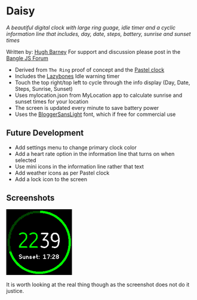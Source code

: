 # Daisy

  *A beautiful digital clock with large ring guage, idle timer and a
   cyclic information line that includes, day, date, steps, battery,
   sunrise and sunset times*

Written by: [Hugh Barney](https://github.com/hughbarney) For support
and discussion please post in the [Bangle JS
Forum](http://forum.espruino.com/microcosms/1424/)

* Derived from `The Ring` proof of concept and the [Pastel clock](https://banglejs.com/apps/?q=pastel)
* Includes the [Lazybones](https://banglejs.com/apps/?q=lazybones) Idle warning timer
* Touch the top right/top left to cycle through the info display (Day, Date, Steps, Sunrise, Sunset)
* Uses mylocation.json from MyLocation app to calculate sunrise and sunset times for your location
* The screen is updated every minute to save battery power
* Uses the [BloggerSansLight](https://www.1001fonts.com/rounded-fonts.html?page=3) font, which if free for commercial use

## Future Development
* Add settings menu to change primary clock color
* Add a heart rate option in the information line that turns on when selected
* Use mini icons in the information line rather that text
* Add weather icons as per Pastel clock
* Add a lock icon to the screen

## Screenshots
![](screenshot_daisy1.png)

It is worth looking at the real thing though as the screenshot does not do it justice.
